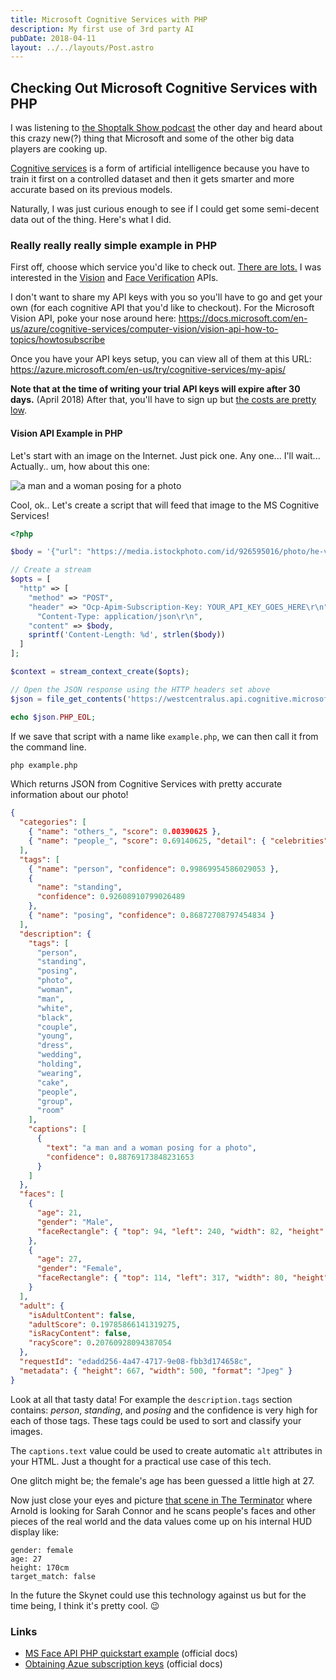 ```yaml
---
title: Microsoft Cognitive Services with PHP
description: My first use of 3rd party AI
pubDate: 2018-04-11
layout: ../../layouts/Post.astro
---
```


## Checking Out Microsoft Cognitive Services with PHP

I was listening to [the Shoptalk Show podcast](https://shoptalkshow.com/episodes/299-machine-learning-paige-bailey/) the other day and heard about this crazy new(?) thing that Microsoft and some of the other big data players are cooking up.

[Cognitive services](http://microsoft.com/cognitive) is a form of artificial intelligence because you have to train it first on a controlled dataset and then it gets smarter and more accurate based on its previous models.

Naturally, I was just curious enough to see if I could get some semi-decent data out of the thing. Here's what I did.

### Really really really simple example in PHP

First off, choose which service you'd like to check out. [There are lots.](https://azure.microsoft.com/en-us/services/cognitive-services/) I was interested in the [Vision](https://azure.microsoft.com/en-us/services/cognitive-services/directory/vision/) and [Face Verification](https://azure.microsoft.com/en-us/services/cognitive-services/face/) APIs.

I don't want to share my API keys with you so you'll have to go and get your own (for each cognitive API that you'd like to checkout). For the Microsoft Vision API, poke your nose around here: <https://docs.microsoft.com/en-us/azure/cognitive-services/computer-vision/vision-api-how-to-topics/howtosubscribe>

Once you have your API keys setup, you can view all of them at this URL: <https://azure.microsoft.com/en-us/try/cognitive-services/my-apis/>

**Note that at the time of writing your trial API keys will expire after 30 days.** (April 2018) After that, you'll have to sign up but [the costs are pretty low](https://azure.microsoft.com/en-ca/pricing/details/cognitive-services/face-api/).

#### Vision API Example in PHP

Let's start with an image on the Internet. Just pick one. Any one... I'll wait... Actually.. um, how about this one:

![a man and a woman posing for a photo](/pictures/istockphoto-926595016-170667a.jpg)

Cool, ok.. Let's create a script that will feed that image to the MS Cognitive Services!

```php
<?php

$body = '{"url": "https://media.istockphoto.com/id/926595016/photo/he-vs-she-happy-together-close-up-portrait-of-attractive-caucasian-lovely-cute-adult-couple-in.jpg"}';

// Create a stream
$opts = [
  "http" => [
    "method" => "POST",
    "header" => "Ocp-Apim-Subscription-Key: YOUR_API_KEY_GOES_HERE\r\n" .
      "Content-Type: application/json\r\n",
    "content" => $body,
    sprintf('Content-Length: %d', strlen($body))
  ]
];

$context = stream_context_create($opts);

// Open the JSON response using the HTTP headers set above
$json = file_get_contents('https://westcentralus.api.cognitive.microsoft.com/vision/v1.0/analyze?visualFeatures=Categories,Tags,Description,Faces,Adult&language=en', false, $context);

echo $json.PHP_EOL;
```

If we save that script with a name like `example.php`, we can then call it from the command line.

```bash
php example.php
```

Which returns JSON from Cognitive Services with pretty accurate information about our photo!

```json
{
  "categories": [
    { "name": "others_", "score": 0.00390625 },
    { "name": "people_", "score": 0.69140625, "detail": { "celebrities": [] } }
  ],
  "tags": [
    { "name": "person", "confidence": 0.99869954586029053 },
    {
      "name": "standing",
      "confidence": 0.92608910799026489
    },
    { "name": "posing", "confidence": 0.86872708797454834 }
  ],
  "description": {
    "tags": [
      "person",
      "standing",
      "posing",
      "photo",
      "woman",
      "man",
      "white",
      "black",
      "couple",
      "young",
      "dress",
      "wedding",
      "holding",
      "wearing",
      "cake",
      "people",
      "group",
      "room"
    ],
    "captions": [
      {
        "text": "a man and a woman posing for a photo",
        "confidence": 0.88769173848231653
      }
    ]
  },
  "faces": [
    {
      "age": 21,
      "gender": "Male",
      "faceRectangle": { "top": 94, "left": 240, "width": 82, "height": 82 }
    },
    {
      "age": 27,
      "gender": "Female",
      "faceRectangle": { "top": 114, "left": 317, "width": 80, "height": 80 }
    }
  ],
  "adult": {
    "isAdultContent": false,
    "adultScore": 0.19785866141319275,
    "isRacyContent": false,
    "racyScore": 0.20760928094387054
  },
  "requestId": "edadd256-4a47-4717-9e08-fbb3d174658c",
  "metadata": { "height": 667, "width": 500, "format": "Jpeg" }
}
```

Look at all that tasty data! For example the `description.tags` section contains: _person_, _standing_, and _posing_ and the confidence is very high for each of those tags. These tags could be used to sort and classify your images.

The `captions.text` value could be used to create automatic `alt` attributes in your HTML. Just a thought for a practical use case of this tech.

One glitch might be; the female's age has been guessed a little high at 27.

Now just close your eyes and picture [that scene in The Terminator](https://youtu.be/9UjqWSAF7uE?t=3m15s) where Arnold is looking for Sarah Connor and he scans people's faces and other pieces of the real world and the data values come up on his internal HUD display like:

```
gender: female
age: 27
height: 170cm
target_match: false
```

In the future the Skynet could use this technology against us but for the time being, I think it's pretty cool. 😉

### Links

* [MS Face API PHP quickstart example](https://docs.microsoft.com/en-us/azure/cognitive-services/face/quickstarts/php) (official docs)
* [Obtaining Azue subscription keys](https://docs.microsoft.com/en-us/azure/cognitive-services/computer-vision/vision-api-how-to-topics/howtosubscribe) (official docs)
